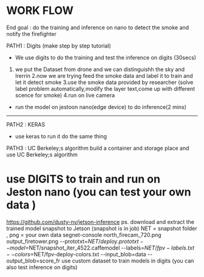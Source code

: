 # WORK FLOW
End goal : do the training and inference  on nano to detect the smoke and notify the firefighter


PATH1 : Digits (make step by step tutorial)
- We use digits to do the training and test the inference on digits (30secs)
1. we put the Dataset from drone and we can distinguishh the sky and lrerrin
2.now we are trying feed the smoke data and label it to train and let it detect smoke
3.use the smoke data provided by researcher (solve label problem automatically,modify the layer text,come up with different scence for smoke)
4.run on live camera

- run the model on jestoon nano(edge device) to do inference(2 mins)

------------------
PATH2 : KERAS
- use keras to run it do the same thing

PATH3 : UC Berkeley;s algorithm 
build a container and storage place and use UC Berkeley;s algorithm 








# use DIGITS to train and run on Jeston nano (you can test your own data )
https://github.com/dusty-nv/jetson-inference
ps. download and extract the trained model snapshot to Jetson (snapshot is in job)
NET = snapshot folder , png = your own data
segnet-console north_firecam_720.png output_firetower.png --prototxt=$NET/deploy.prototxt --model=$NET/snapshot_iter_4522.caffemodel --labels=$NET/fpv-labels.txt --colors=$NET/fpv-deploy-colors.txt --input_blob=data --output_blob=score_fr
use custom dataset to train models in digits (you can also test inference on digits)




